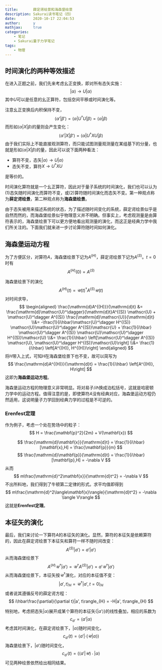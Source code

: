 ```yaml
---
title:       薛定谔绘景和海森堡绘景
description: Sakurai读书笔记（四）
date:        2020-10-17 22:04:53
author:      y
mathjax:     true
categories:
    - 笔记
    - Sakurai量子力学笔记
tags:
    - 物理
---
```


## 时间演化的两种等效描述

在进入正题之前，我们先来考虑幺正变换，即对所有态矢实施：
$$ \left|\alpha\right> \rightarrow U\left|\alpha\right> $$
其中$U$可以是任意的幺正算符，包括空间平移或时间演化等。

注意幺正变换后内积保持不变，
$$ \left<\alpha'|\beta'\right> = \left<\alpha|U^\dagger U|\beta\right> =  \left<\alpha|\beta\right> $$
而形如$\left<\alpha|X|\beta\right>$的量则会产生变化：
$$ \left<\alpha'|X|\beta'\right> = \left<\alpha|U^\dagger X U|\beta\right> $$
由于我们实际上不能直接观测算符，而只能试图测量观测量在某组基下的分量，也就是形如$\left<\alpha|X|\beta\right>$的量，因此可以说下面两种看法：
- 算符不变，态矢$\left|\alpha\right> \rightarrow U\left|\alpha\right>$
- 态矢不变，算符$X\rightarrow U^\dagger X U$

是等价的。

时间演化算符就是一个幺正算符，因此对于量子系统的时间演化，我们也可以认为(1)态矢随时间演化而算符不变，或(2)算符随时间演化而态矢不变。第一种观点称为**薛定谔绘景**，第二种观点称为**海森堡绘景**。

由于态矢被用来描述系统的状态，为了描述随时间变化的系统，薛定谔绘景似乎是自然而然的，而海森堡绘景似乎物理意义并不明确。但事实上，考虑观测量是由算符表示的，海森堡绘景下可以更方便地看出观测量的演化，而这正是经典力学中我们所关注的。下面我们就来进一步讨论算符随时间如何演化。

## 海森堡运动方程

为了方便区分，对算符$A$，海森堡绘景下记为$A^{(H)}$，薛定谔绘景下记为$A^{(S)}$。$t=0$时有
$$ A^{(H)}(0) = A^{(S)} $$

海森堡绘景下的演化
$$ A^{(H)}(t) = \mathscr{U}(t)^\dagger A^{(S)} \mathscr{U}(t) $$
对时间求导，
$$
\begin{aligned}
    \frac{\mathrm{d}A^{(H)}}{\mathrm{d}t} &= \frac{\mathrm{d}\mathscr{U}^\dagger}{\mathrm{d}t}A^{(S)} \mathscr{U} + \mathscr{U}^\dagger A^{(S)} \frac{\mathrm{d}\mathscr{U}}{\mathrm{d}t}
    \\&= -\frac{1}{i\hbar}\mathscr{U}^\dagger H^{(S)} \mathscr{U}\mathscr{U}^\dagger A^{(S)}\mathscr{U} + \frac{1}{i\hbar} \mathscr{U}^\dagger A^{(S)} \mathscr{U}\mathscr{U}^\dagger H^{(S)}\mathscr{U}
    \\&= \frac{1}{i\hbar} \left[\mathscr{U}^\dagger A^{(S)} \mathscr{U}, \mathscr{U}^\dagger H^{(S)}\mathscr{U}\right]
    \\&= \frac{1}{i\hbar} \left[A^{(H)}, H^{(H)}\right]
\end{aligned}
$$
将$H$带入上式，可知$H$在海森堡绘景下也不变，故可以简写为
$$ \frac{\mathrm{d}A^{(H)}}{\mathrm{d}t} = \frac{1}{i\hbar} \left[A^{(H)}, H\right] $$
这即为**海森堡运动方程**。

海森堡运动方程的物理意义非常明显。将对易子$/i\hbar$换成泊松括号，这就是哈密顿力学中的运动方程。值得注意的是，即使算符$A$没有经典对应，海森堡运动方程仍然适用，这说明量子力学回到经典力学的过程是不可逆的。

### Erenfest定理

作为例子，考虑一个处在势场中的粒子：
$$ H = \frac{\mathbf{p}^2}{2m} + V(\mathbf{x}) $$

$$ \frac{\mathrm{d}\mathbf{x}}{\mathrm{d}t} = \frac{1}{i\hbar}[\mathbf{x},H] = \frac{\mathbf{p}}{m} $$
$$ \frac{\mathrm{d}\mathbf{p}}{\mathrm{d}t}  = \frac{1}{i\hbar}[\mathbf{p},H] = -\nabla V $$
从而
$$ m\frac{\mathrm{d}^2\mathbf{x}}{\mathrm{d}t^2} = -\nabla V $$
不出所料地，我们得到了牛顿第二定律的形式。求平均值即得到
$$ m\frac{\mathrm{d}^2\langle\mathbf{x}\rangle}{\mathrm{d}t^2} = -\nabla \langle V\rangle $$
这就是**Erenfest定理**。

## 本征矢的演化

最后，我们来讨论一下算符$A$的本征矢的演化。显然，算符的本征矢是依赖算符的，因此在薛定谔绘景下本征矢和算符一样不随时间改变：
$$ A^{(S)}|a'\rangle = a'|a'\rangle $$
从而海森堡绘景下
$$ A^{(H)}\mathscr{U}^\dagger|a'\rangle = \mathscr{U}^\dagger A^{(S)} |a'\rangle = a' \mathscr{U}^\dagger|a'\rangle $$
从而海森堡绘景下，本征矢按$\mathscr{U}^\dagger$演化，对应的本征值不变：
$$ |a', t\rangle_{H} = \mathscr{U}^\dagger |a', t=0\rangle_{H} $$
或者说其遵循反号的薛定谔方程：
$$ i\hbar\frac{\partial}{\partial t}|a', t\rangle_{H} = -H|a', t\rangle_{H} $$

特别地，考虑把态矢$|\alpha\rangle$展开成某个算符的本征矢$\{|a'\rangle\}$的线性叠加，相应的系数为
$$ c_{a'} = \langle a' | \alpha \rangle $$
考虑其时间演化，在薛定谔绘景下，$|\alpha\rangle$随时间变化，
$$ c_{a'}(t) = \langle a'| \cdot \left(\mathscr{U}|\alpha \rangle\right) $$
海森堡绘景下，$|a'\rangle$随时间变化，
$$ c_{a'}(t) = \left(\langle a'|\mathscr{U}\right) \cdot |\alpha\rangle $$
可见两种绘景依然给出相同结果。